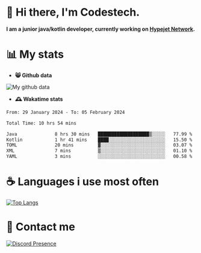 # 👋 Hi there, I'm Codestech.
**I am a junior java/kotlin developer, currently working on [Hypejet Network](https://github.com/Hypejet).**

# 📊 My stats
- **😸 Github data**

![My github data](https://github-readme-stats.vercel.app/api?username=Codestech1&count_private=true&include_all_commits=true&theme=codeSTACKr)

- **🕰️ Wakatime stats**
<!--START_SECTION:waka-->

```txt
From: 29 January 2024 - To: 05 February 2024

Total Time: 10 hrs 54 mins

Java              8 hrs 30 mins   ███████████████████▒░░░░░   77.99 %
Kotlin            1 hr 41 mins    ████░░░░░░░░░░░░░░░░░░░░░   15.50 %
TOML              20 mins         ▓░░░░░░░░░░░░░░░░░░░░░░░░   03.07 %
XML               7 mins          ▒░░░░░░░░░░░░░░░░░░░░░░░░   01.10 %
YAML              3 mins          ░░░░░░░░░░░░░░░░░░░░░░░░░   00.58 %
```

<!--END_SECTION:waka-->

# ☕ Languages i use most often
[![Top Langs](https://github-readme-stats.vercel.app/api/top-langs/?username=Codestech1&layout=compact&langs_count=8&exclude_repo=window5000.github.io&theme=codeSTACKr)](https://github.com/anuraghazra/github-readme-stats)

# 💬 Contact me
[![Discord Presence](https://lanyard.cnrad.dev/api/650718742157852740)](https://discord.com/users/650718742157852740)
</br>
